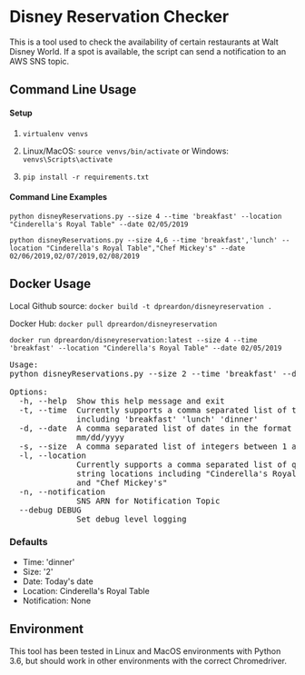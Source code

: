 # Disney Reservation Checker
This is a tool used to check the availability of certain restaurants at Walt Disney World. If a spot is available, the script can send a notification to an AWS SNS topic.

## Command Line Usage
#### Setup
1) ```virtualenv venvs```

2) Linux/MacOS: ```source venvs/bin/activate``` or
Windows: ```venvs\Scripts\activate```

3) ```pip install -r requirements.txt```

#### Command Line Examples
```python disneyReservations.py --size 4 --time 'breakfast' --location "Cinderella's Royal Table" --date 02/05/2019```

```python disneyReservations.py --size 4,6 --time 'breakfast','lunch' --location "Cinderella's Royal Table","Chef Mickey's" --date 02/06/2019,02/07/2019,02/08/2019```

## Docker Usage
Local Github source: ```docker build -t dpreardon/disneyreservation .```

Docker Hub: ```docker pull dpreardon/disneyreservation```

```docker run dpreardon/disneyreservation:latest --size 4 --time 'breakfast' --location "Cinderella's Royal Table" --date 02/05/2019```

<pre>
Usage:
python disneyReservations.py --size 2 --time 'breakfast' --date 02/05/2019

Options:
  -h, --help  Show this help message and exit
  -t, --time  Currently supports a comma separated list of times
              including 'breakfast' 'lunch' 'dinner'
  -d, --date  A comma separated list of dates in the format
              mm/dd/yyyy
  -s, --size  A comma separated list of integers between 1 and 49
  -l, --location
              Currently supports a comma separated list of quoted
              string locations including "Cinderella's Royal Table"
              and "Chef Mickey's"
  -n, --notification
              SNS ARN for Notification Topic
  --debug DEBUG
              Set debug level logging
</pre>

### Defaults

* Time: 'dinner'
* Size: '2'
* Date: Today's date
* Location: Cinderella's Royal Table
* Notification: None

## Environment
This tool has been tested in Linux and MacOS environments with Python 3.6, but should work in other environments with the correct Chromedriver.